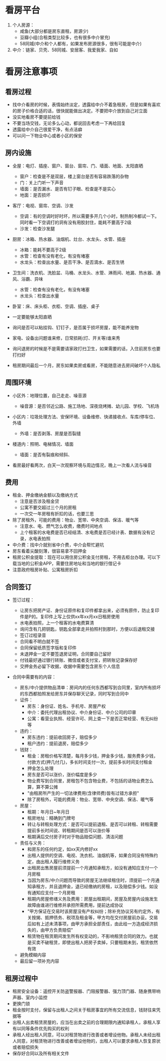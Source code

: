# 看房平台

1. 个人房源：
    * 咸鱼(大部分都是房东直租，房源少)
    * 豆瓣小组(合租类型比较多，也有很多中介冒充)
    * 58同城(中介和个人都有，如果发布房源很多，很有可能是中介)
2. 中介：链家、贝壳、58同城、安居客、我爱我家、自如

# 看房注意事项

## 看房过程

* 找中介看房的时候，表情始终淡定，透露给中介不着急租房，但是如果有喜欢的房子价格合适的话，很快就能做出决定。不要把中介放到自己对立面
* 没实地看房不要提前给钱
* 不要当场交钱，无论多么心动，都说回去考虑一下再给回复
* 透露给中介自己很爱干净，有点洁癖
* 可以问一下物业中心或者小区的保安

## 房内设施

* 全屋：电灯、插座、窗户、窗台、窗帘、门、墙面、地面、太阳直晒
    * 窗户：检查是不是双层，楼上窗台是否有容易跌落的杂物
    * 门：关上门听一下声音
    * 墙面：是否漏水、是否有钉子眼、检查是不是实心
    * 地面：是否损坏
* 客厅：电视、窗帘、空调、沙发
    * 空调：有的空调时好时坏，所以需要多开几个小时，制热制冷都试一下。同时看一下空调打的洞有没有用胶封住，能耗不要高于2级
    * 沙发：检查沙发腿
* 厨房：冰箱、热水器、油烟机、灶台、水龙头、水管、插座
    * 冰箱：能耗不要高于2级
    * 水管：检查有没有老化，有没有堵塞
    * 水龙头：检查出水量、是否干净、是否滴水、是否生锈
* 卫生间：洗衣机、洗脸盆、马桶、水龙头、水管、淋雨间、地漏、热水器、通风、浴霸、异味
    * 水管：检查有没有老化，有没有堵塞
    * 水龙头：检查出水量
* 卧室：床、床头柜、衣柜、空调、插座、桌子

* 一定要能够太阳直晒
* 询问是否可以粘挂钩、钉钉子，是否属于损坏房屋，能不能养宠物
* 家电、设备出问题谁来修，日常损耗(灯、开关等)谁来秀
* 询问退房的时候是不是需要请家政打扫卫生，如果需要的话，入住前房东也要打扫好
* 租房期间最后一个月，房东如果卖房或看房，不能随意进去房间破坏个人隐私

## 周围环境

* 小区外：地理位置，自己走走、噪音源
    * 噪音源：是否邻近公路、施工场地、深夜烧烤摊、幼儿园、学校、飞机场

* 小区内：垃圾处理方法、安保环境、设备维修、快递接收点、车库/停车位、外墙
    * 外墙：是否剥落、房屋是否裂缝

* 楼道内：照明、电梯情况、墙面
    * 墙面：是否有裂痕和倾斜、

* 看房最好看两次，白天一次观察环境与周边情况，晚上一次看人流与噪音

## 费用

* 租金、押金缴纳金额以及缴纳方式
    * 注意是否涉及租金贷
    * 公寓不要交超过三个月的房租
    * 一次交一年房租有折扣的话，也要三思
* 除了房租外，可能的费用：物业、宽带、中央空调、保洁、暖气等
    * 注意水、电、燃气怎么收费，缴费时间地点
    * 上个租客的水电费是否已经结清、水电费是否已经计表、数据有没有记录，水电表拍照
* 中介费：找中介就别省中介费，中介会帮忙避坑
* 房东看着尖酸刻薄，很容易拿不回押金
* 租房公积金提取：现在可以用住房公积金支付房租，不用去柜台办理。可以下载当地的公积金APP，需要住房地址和当地的银行借记卡
* 注意政府租房补贴、公寓租房折扣

## 合同签订

* 签订过程：
    * 让房东把房产证、身份证原件和复印件都拿出来，必须有原件，防止复印件是P的。复印件上写上仅供xx年xx月xx日租房使用
    * 水电表拍照，上一个租客的水电费算清
    * 询问含有几把钥匙，钥匙全部拿走并拍照村到那时，方便以后退租交接
    * 签订过程录音
    * 合同看不明白就不签
    * 合同保留纸质签字版和复印件
    * 未退押金一定不要签退房证明，合同要自己留好
    * 付钱最好通过银行转账、微信或者支付宝，把转账记录保存好
    * 交押金务必留下收据，收据中需要包含房东个人信息

* 合同中需要有的内容：
    * 房东/中介提供物品清单：房间内的任何东西都写到合同里，室内所有损坏的东西都拍照发给房东并保存聊天记录，同时写到合同中
    * 证件：
        * 房东：身份证、姓名、手机号、房屋产权
        * 中介：委托代理出租协议、中介身份证、中介公司的印章
        * 公寓：看营业执照、经营许可、网上查一下是否正常经营、有无纠纷等
    * 违约：
        * 房东违约：提前收回房子，赔偿多少
        * 租户违约：提前退房，赔偿多少
    * 钱财：
        * 租金：房租价格写清楚，每月多少钱，押金多少钱，服务费多少钱，付款方式(押几付几)，多长时间支付一次，提前多长时间支付租金
        * 押金怎么处理
        * 房东是否可以涨价，涨价幅度是多少
        * 物业费写到合同里，房租包不包含物业费，不包括的话物业费怎么算，算不算公摊
        * "由租房所产生的一切法律费用(含律师费)皆有过错方承担"
        * 除了房租外，可能的费用：物业、宽带、中央空调、保洁、暖气等
    * 房屋：
        * 租期：年月日~年月日
        * 租房地址：精确到门牌号
        * 转让与转租处理方式：是否可以提前退租、是否可以转租、转租需要提前多长时间说、转租期间是否可以涨价等
        * 租期满后交付房子时对于物品赔偿问题、清洁问题
    * 责任与义务：
        * 和房东的任何约定，如xx天内修好xx
        * 出租人提供的空调、电视、洗衣机、油烟机等，如果合同没有特殊约定，由出租人履行维修义务
        * 出租房出售房屋前须提前一个月通知承租方，如没有通知应支付一个月房租
        * 当因为房东/中介问题而导致的房屋无法继续租住时，须提前一个月通知承租方，并且退押金，退已经缴纳的房租，以及赔偿多少钱。如没有通知应支付一个月房租
        * 租期内房屋修缮义务及费用：房屋出租期间，房屋及房屋内设施发生故障由谁进行维修并承担所需费用，提前达成协议
        * "甲方保证在交易时该房屋没有产权纠纷；除补充协议另有约定外，有关按揭、抵押债务、税项及租金等，甲方均在交付房屋前办妥。交易后如有上述未清事项，由甲方承担全部责任，由此给一方造成经济损失的，由甲方负责赔偿"
        * 租赁物在租赁期间发生所有权变动的，不影响租赁合同的效力。也就是买卖不破租赁，即使出租人把房子卖掉，只要租期未到，租赁依然有效
    * 避免模糊内容
    * 最后留一项补充内容

## 租房过程中

* 租房安全设备：遥控开关防盗警报器、门阻报警器、强力顶门器、随身携带响声器、室内小监控
* 更换门锁
* 租金按时支付，保留与出租人之间关于租房事宜的所有交流信息，钱财往来凭据等
* 出租人出卖租赁房屋的，应当在出卖之前的合理期限内通知承租人，承租人享有以同等条件优先购买的权利
* 承租人经出租人同意，可以对租赁物进行改善或者增设他物。承租人未经出租人同意，对租赁物进行改善或者增设他物的，出租人可以要求承租人恢复原状或者赔偿损失
* 保存好合同以及所有相关文件
